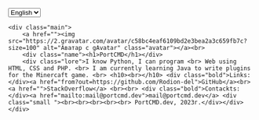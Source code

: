 <!DOCTYPE html>
<html lang="en">
<head>
    <meta charset="UTF-8">
    <meta http-equiv="X-UA-Compatible" content="IE=edge">
    <link rel="stylesheet" href="style.css">
    <link rel="preconnect" href="https://fonts.googleapis.com">
    <link rel="preconnect" href="https://fonts.gstatic.com" crossorigin>
    <link href="https://fonts.googleapis.com/css2?family=Kanit:wght@500&display=swap" rel="stylesheet">
    <meta name="viewport" content="width=device-width, initial-scale=1.0">
    <title>PortCMD - Developer</title>
</head>
<body>
    <div class="language">
        <select name="" id="">
            <option value="ru">English</option>
        </select>
    </div>

    <div class="main">
        <a href=""><img src="https://2.gravatar.com/avatar/c58bc4eaf6109bd2e3bea2a3c659fb7c?size=100" alt="Аватар с gAvatar" class="avatar"></a><br>
        <div class="name"><h1>PortCMD</h1></div>
        <div class="lore">I know Python, I can program <br> Web using HTML, CSS and PHP. <br> I am currently learning Java to write plugins for the Minercaft game. <br> <h10><br></h10> <div class="bold">Links:</div><a href="from?out=https://github.com/Rodion-del">GitHub</a><br><a href="">StackOverflow</a> <br><br> <div class="bold">Contackts:</div><a href="mailto:mail@portcmd.dev">mail@portcmd.dev</a> <div class="small "><br><br><br><br><br> PortCMD.dev, 2023г.</div></div>
    </div>
</body>
</html>
